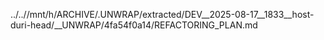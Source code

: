 ../..//mnt/h/ARCHIVE/.UNWRAP/extracted/DEV__2025-08-17__1833__host-duri-head/__UNWRAP/4fa54f0a14/REFACTORING_PLAN.md